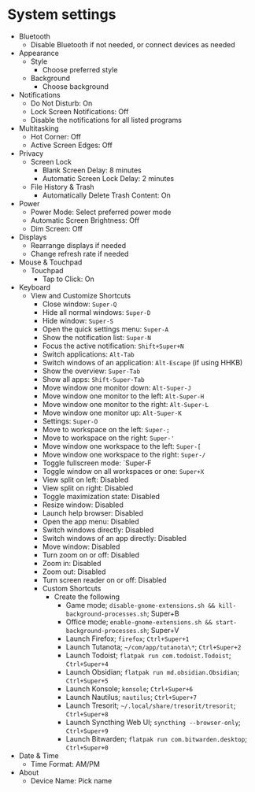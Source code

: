 # System settings

- Bluetooth
  - Disable Bluetooth if not needed, or connect devices as needed
- Appearance
  - Style
    - Choose preferred style
  - Background
    - Choose background
- Notifications
  - Do Not Disturb: On
  - Lock Screen Notifications: Off
  - Disable the notifications for all listed programs
- Multitasking
  - Hot Corner: Off
  - Active Screen Edges: Off
- Privacy
  - Screen Lock
    - Blank Screen Delay: 8 minutes
    - Automatic Screen Lock Delay: 2 minutes
  - File History & Trash
    - Automatically Delete Trash Content: On
- Power
  - Power Mode: Select preferred power mode
  - Automatic Screen Brightness: Off
  - Dim Screen: Off
- Displays
  - Rearrange displays if needed
  - Change refresh rate if needed
- Mouse & Touchpad
  - Touchpad
    - Tap to Click: On
- Keyboard
  - View and Customize Shortcuts
    - Close window: `Super-Q`
    - Hide all normal windows: `Super-D`
    - Hide window: `Super-S`
    - Open the quick settings menu: `Super-A`
    - Show the notification list: `Super-N`
    - Focus the active notification: `Shift+Super+N`
    - Switch applications: `Alt-Tab`
    - Switch windows of an application: `Alt-Escape` (if using HHKB)
    - Show the overview: `Super-Tab`
    - Show all apps: `Shift-Super-Tab`
    - Move window one monitor down: `Alt-Super-J`
    - Move window one monitor to the left: `Alt-Super-H`
    - Move window one monitor to the right: `Alt-Super-L`
    - Move window one monitor up: `Alt-Super-K`
    - Settings: `Super-O`
    - Move to workspace on the left: `Super-;`
    - Move to workspace on the right: `Super-'`
    - Move window one workspace to the left: `Super-[`
    - Move window one workspace to the right: `Super-/`
    - Toggle fullscreen mode: `Super-F
    - Toggle window on all workspaces or one: `Super+X`
    - View split on left: Disabled
    - View split on right: Disabled
    - Toggle maximization state: Disabled
    - Resize window: Disabled
    - Launch help browser: Disabled
    - Open the app menu: Disabled
    - Switch windows directly: Disabled
    - Switch windows of an app directly: Disabled
    - Move window: Disabled
    - Turn zoom on or off: Disabled
    - Zoom in: Disabled
    - Zoom out: Disabled
    - Turn screen reader on or off: Disabled
    - Custom Shortcuts
      - Create the following
        - Game mode; `disable-gnome-extensions.sh && kill-background-processes.sh`; Super+B
        - Office mode; `enable-gnome-extensions.sh && start-background-processes.sh`; Super+V
        - Launch Firefox; `firefox`; `Ctrl+Super+1`
        - Launch Tutanota; `~/com/app/tutanota\*`; `Ctrl+Super+2`
        - Launch Todoist; `flatpak run com.todoist.Todoist`; `Ctrl+Super+4`
        - Launch Obsidian; `flatpak run md.obsidian.Obsidian`; `Ctrl+Super+5`
        - Launch Konsole; `konsole`; `Ctrl+Super+6`
        - Launch Nautilus; `nautilus`; `Ctrl+Super+7`
        - Launch Tresorit; `~/.local/share/tresorit/tresorit`; `Ctrl+Super+8`
        - Launch Syncthing Web UI; `syncthing --browser-only`; `Ctrl+Super+9`
        - Launch Bitwarden; `flatpak run com.bitwarden.desktop`; `Ctrl+Super+0`
- Date & Time
  - Time Format: AM/PM
- About
  - Device Name: Pick name
